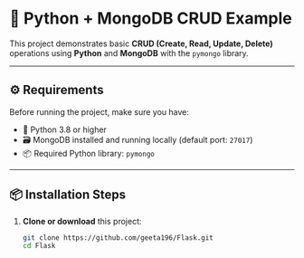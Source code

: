 # 🐍 Python + MongoDB CRUD Example

This project demonstrates basic **CRUD (Create, Read, Update, Delete)** operations using **Python** and **MongoDB** with the `pymongo` library.

---

## ⚙️ Requirements

Before running the project, make sure you have:

- 🧩 Python 3.8 or higher  
- 🗃️ MongoDB installed and running locally (default port: `27017`)  
- 📦 Required Python library: `pymongo`

---

## 📦 Installation Steps

1. **Clone or download** this project:
   ```bash
   git clone https://github.com/geeta196/Flask.git
   cd Flask
